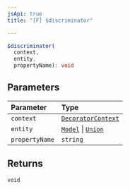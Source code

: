 ```yaml
---
jsApi: true
title: "[F] $discriminator"

---
```

```ts
$discriminator(
  context,
  entity,
  propertyName): void
```

## Parameters

| Parameter | Type |
| :------ | :------ |
| `context` | [`DecoratorContext`](Interface.DecoratorContext.md) |
| `entity` | [`Model`](Interface.Model.md) \| [`Union`](Interface.Union.md) |
| `propertyName` | `string` |

## Returns

`void`
